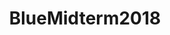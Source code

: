 ---
title: BlueMidterm2018
crosslinks:
- autotldr
- Political_Revolution
- Enough_Sanders_Spam
- RalphNortham
- politics
- esist
- justicedemocrats
- SandersForPresident
- EnoughTrumpSpam
- PoliticalDiscussion
- AMAAggregator
- AntiTrumpAlliance
- democrats
- xkcd
- BetoORourke
- WayOfTheBern
- IAmA
- The_Donald
- BlueBridge
- kamala_for_president
---